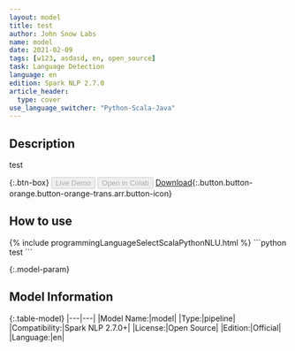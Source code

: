 ```yaml
---
layout: model
title: test
author: John Snow Labs
name: model
date: 2021-02-09
tags: [w123, asdasd, en, open_source]
task: Language Detection
language: en
edition: Spark NLP 2.7.0
article_header:
  type: cover
use_language_switcher: "Python-Scala-Java"
---
```


## Description

test

{:.btn-box}
<button class="button button-orange" disabled>Live Demo</button>
<button class="button button-orange" disabled>Open in Colab</button>
[Download](https://s3.amazonaws.com/auxdata.johnsnowlabs.com/public/models/model_en_2.7.0_2.4_1612913060505.zip){:.button.button-orange.button-orange-trans.arr.button-icon}

## How to use



<div class="tabs-box" markdown="1">
{% include programmingLanguageSelectScalaPythonNLU.html %}
```python
test
```

</div>

{:.model-param}
## Model Information

{:.table-model}
|---|---|
|Model Name:|model|
|Type:|pipeline|
|Compatibility:|Spark NLP 2.7.0+|
|License:|Open Source|
|Edition:|Official|
|Language:|en|